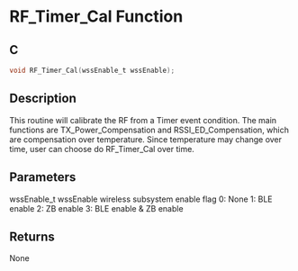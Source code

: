 # RF_Timer_Cal Function

## C

```c
void RF_Timer_Cal(wssEnable_t wssEnable);
```

## Description

 This routine will calibrate the RF from a Timer event condition. The main
 functions are TX_Power_Compensation and RSSI_ED_Compensation, which are
 compensation over temperature. Since temperature may change over time, user
 can choose do RF_Timer_Cal over time.

## Parameters

 wssEnable_t wssEnable wireless subsystem enable flag  0: None  1: BLE enable  2: ZB enable  3: BLE enable & ZB enable  

## Returns

 None 

